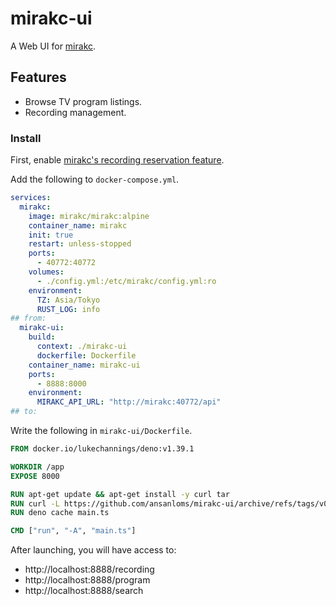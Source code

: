 # mirakc-ui

A Web UI for [mirakc](https://github.com/mirakc/mirakc).

## Features

- Browse TV program listings.
- Recording management.

### Install

First, enable [mirakc's recording reservation feature](https://mirakc.github.io/dekiru-mirakc/latest/config/recording.html).

Add the following to `docker-compose.yml`.

```yml:docker-compose.yml
services:
  mirakc:
    image: mirakc/mirakc:alpine
    container_name: mirakc
    init: true
    restart: unless-stopped
    ports:
      - 40772:40772
    volumes:
      - ./config.yml:/etc/mirakc/config.yml:ro
    environment:
      TZ: Asia/Tokyo
      RUST_LOG: info
## from:
  mirakc-ui:
    build:
      context: ./mirakc-ui
      dockerfile: Dockerfile
    container_name: mirakc-ui
    ports:
      - 8888:8000
    environment:
      MIRAKC_API_URL: "http://mirakc:40772/api"
## to:
```

Write the following in `mirakc-ui/Dockerfile`.

```Dockerfile
FROM docker.io/lukechannings/deno:v1.39.1

WORKDIR /app
EXPOSE 8000

RUN apt-get update && apt-get install -y curl tar
RUN curl -L https://github.com/ansanloms/mirakc-ui/archive/refs/tags/v0.4.0.tar.gz | tar -xz --strip-components 1
RUN deno cache main.ts

CMD ["run", "-A", "main.ts"]
```

After launching, you will have access to:

- http://localhost:8888/recording
- http://localhost:8888/program
- http://localhost:8888/search
